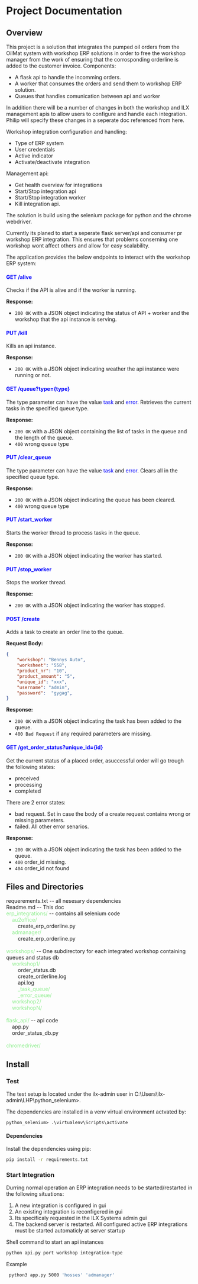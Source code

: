 # Project Documentation

## Overview

This project is a solution that integrates the pumped oil orders from the OilMat system with workshop ERP solutions in order to free the workshop manager from the work of ensuring that the corrosponding orderline is added to the customer invoice. Components:

- A flask api to handle the incomming orders.
- A worker that consumes the orders and send them to workshop ERP solution.
- Queues that handles comunication between api and worker

In addition there will be a number of changes in both the workshop and ILX management apis to allow users to configure and handle each integration. Philip will specify these changes in a seperate doc referenced from here.

Workshop integration configuration and handling:
- Type of ERP system
- User credentials
- Active indicator
- Activate/deactivate integration
   
Management api:
- Get health overview for integrations
- Start/Stop integration api 
- Start/Stop integration worker 
- Kill integration api.

The solution is build using the selenium package for python and the chrome webdriver.

Currently its planed to start a seperate flask server/api and consumer pr workshop ERP integration. This ensures that problems conserning one workshop wont affect others and allow for easy scalability.

The application provides the below endpoints to interact with the workshop ERP system:

#### <span style="color:blue">GET /alive</span>

Checks if the API is alive and if the worker is running.

**Response:**
- `200 OK` with a JSON object indicating the status of API + worker and the workshop that the api instance is serving.

#### <span style="color:blue">PUT /kill</span>

Kills an api instance.

**Response:**
- `200 OK` with a JSON object indicating weather the api instance were running or not.

#### <span style="color:blue">GET /queue?type={type}</span>

The type parameter can have the value <span style="color:blue">task</span> and <span style="color:blue">error</span>.
Retrieves the current tasks in the specified queue type.

**Response:**
- `200 OK` with a JSON object containing the list of tasks in the queue and the length of the queue.
- `400` wrong queue type

#### <span style="color:blue">PUT /clear_queue</span>

The type parameter can have the value <span style="color:blue">task</span> and <span style="color:blue">error</span>.
Clears all in the specified queue type.

**Response:**
- `200 OK` with a JSON object indicating the queue has been cleared.
- `400` wrong queue type

#### <span style="color:blue">PUT /start_worker</span>

Starts the worker thread to process tasks in the queue.

**Response:**
- `200 OK` with a JSON object indicating the worker has started.

#### <span style="color:blue">PUT /stop_worker</span>

Stops the worker thread.

**Response:**
- `200 OK` with a JSON object indicating the worker has stopped.

#### <span style="color:blue">POST /create

Adds a task to create an order line to the queue.

**Request Body:**
```json
{
    "workshop": "Bennys Auto",
    "worksheet": "558",
    "product_nr": "10",
    "product_amount": "5",
    "unique_id": "xxx",
    "username": "admin",
    "password":  "gygag",
}
```

**Response:**
- `200 OK` with a JSON object indicating the task has been added to the queue.
- `400 Bad Request` if any required parameters are missing.

#### <span style="color:blue">GET /get_order_status?unique_id={id}</span>

Get the current status of a placed order, asuccessful order will go trough the following states:

- preceived
- processing
- completed

There are 2 error states:

- bad request. Set in case the body of a create request contains wrong or missing parameters.
- failed. All other error senarios.

**Response:**
- `200 OK` with a JSON object indicating the task has been added to the queue.
- `400` order_id missing.
- `404` order_id not found



## Files and Directories

requerements.txt  -- all nesesary dependencies<br>
Readme.md -- This doc<br>
<span style="color:lightgreen">erp_integrations/</span> -- contains all selenium code<br>
&nbsp;&nbsp;&nbsp;&nbsp;<span style="color:lightgreen">au2office/</span><br>
&nbsp;&nbsp;&nbsp;&nbsp;&nbsp;&nbsp;&nbsp;&nbsp;create_erp_orderline.py<br>
&nbsp;&nbsp;&nbsp;&nbsp;<span style="color:lightgreen">admanager/</span><br>
&nbsp;&nbsp;&nbsp;&nbsp;&nbsp;&nbsp;&nbsp;&nbsp;create_erp_orderline.py<br><br>
<span style="color:lightgreen">workshops/</span> -- One subdirectory for each integrated workshop containing queues and status db<br>
&nbsp;&nbsp;&nbsp;&nbsp;<span style="color:lightgreen">workshop1/</span><br>
&nbsp;&nbsp;&nbsp;&nbsp;&nbsp;&nbsp;&nbsp;&nbsp;order_status.db  
&nbsp;&nbsp;&nbsp;&nbsp;&nbsp;&nbsp;&nbsp;&nbsp;create_orderline.log  
&nbsp;&nbsp;&nbsp;&nbsp;&nbsp;&nbsp;&nbsp;&nbsp;api.log  
&nbsp;&nbsp;&nbsp;&nbsp;&nbsp;&nbsp;&nbsp;&nbsp;<span style="color:lightgreen">_task_queue/</span><br>
&nbsp;&nbsp;&nbsp;&nbsp;&nbsp;&nbsp;&nbsp;&nbsp;<span style="color:lightgreen">_error_queue/</span><br>
&nbsp;&nbsp;&nbsp;&nbsp;<span style="color:lightgreen">workshop2/</span><br>
&nbsp;&nbsp;&nbsp;&nbsp;<span style="color:lightgreen">workshopN/</span><br><br>
<span style="color:lightgreen">flask_api/</span> -- api code<br>
&nbsp;&nbsp;&nbsp;&nbsp;app.py<br>
&nbsp;&nbsp;&nbsp;&nbsp;order_status_db.py<br><br>
<span style="color:lightgreen">chromedriver/</span>


## Install

### Test

The test setup is located under the ilx-admin user in C:\Users\ilx-admin\LHP\python_selenium>.

The dependencies are installed in a venv virtual environment actvated by:

```
python_selenium> .\virtualenv\Scripts\activate
```

#### Dependencies

Install the dependencies using pip:
```sh
pip install -r requirements.txt
```

### Start Integration

Durring normal operation an ERP integration needs to be started/restarted in the following situations:

1. A new integration is configured in gui
2. An existing integration is reconfigered in gui
3. Its specificaly requested in the ILX Systems admin gui
4. The backend server is restarted. All configured active ERP integrations must be started automaticly at server startup


Shell command to start an api instances
   ```sh
   python api.py port workshop integration-type
   ```

   Example

   ```sh
    python3 app.py 5000 'hosses' 'admanager' 
   ```
